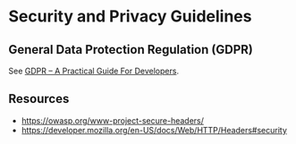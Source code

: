 # Security and Privacy Guidelines

## General Data Protection Regulation (GDPR)

See [GDPR – A Practical Guide For Developers](https://techblog.bozho.net/gdpr-practical-guide-developers/).

## Resources

- https://owasp.org/www-project-secure-headers/
- https://developer.mozilla.org/en-US/docs/Web/HTTP/Headers#security